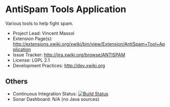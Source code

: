 # AntiSpam Tools Application

Various tools to help fight spam.

* Project Lead: Vincent Massol
* Extension Page(s): http://extensions.xwiki.org/xwiki/bin/view/Extension/AntiSpam+Tool+Application
* Issue Tracker: http://jira.xwiki.org/browse/ANTISPAM
* License: LGPL 2.1
* Development Practices: http://dev.xwiki.org

## Others
* Continuous Integration Status: [![Build Status](http://ci.xwiki.org/buildStatus/icon?job=Contrib%20-%20AntiSpam%20Tools%20Application)](http://ci.xwiki.org/job/Contrib%20-%20AntiSpam%20Tools%20Application/)
* Sonar Dashboard: N/A (no Java sources)
